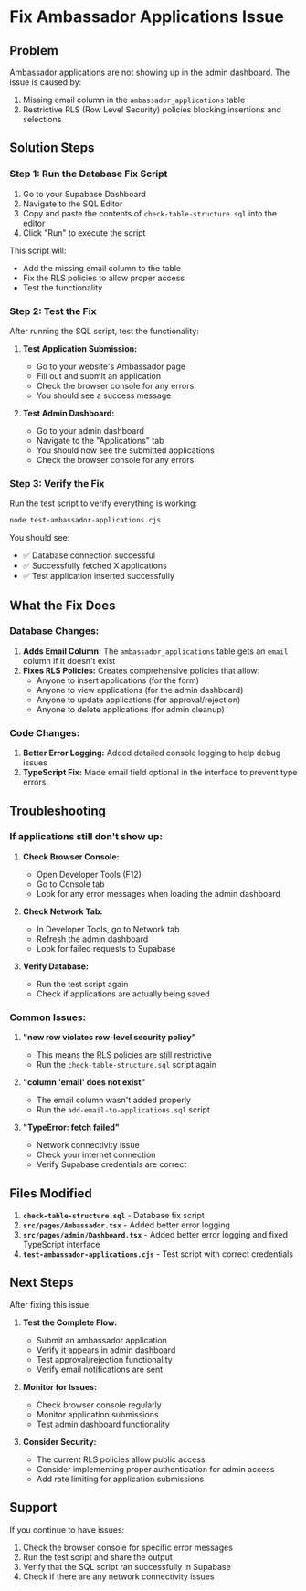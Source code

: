 # Fix Ambassador Applications Issue

## Problem
Ambassador applications are not showing up in the admin dashboard. The issue is caused by:
1. Missing email column in the `ambassador_applications` table
2. Restrictive RLS (Row Level Security) policies blocking insertions and selections

## Solution Steps

### Step 1: Run the Database Fix Script
1. Go to your Supabase Dashboard
2. Navigate to the SQL Editor
3. Copy and paste the contents of `check-table-structure.sql` into the editor
4. Click "Run" to execute the script

This script will:
- Add the missing email column to the table
- Fix the RLS policies to allow proper access
- Test the functionality

### Step 2: Test the Fix
After running the SQL script, test the functionality:

1. **Test Application Submission:**
   - Go to your website's Ambassador page
   - Fill out and submit an application
   - Check the browser console for any errors
   - You should see a success message

2. **Test Admin Dashboard:**
   - Go to your admin dashboard
   - Navigate to the "Applications" tab
   - You should now see the submitted applications
   - Check the browser console for any errors

### Step 3: Verify the Fix
Run the test script to verify everything is working:

```bash
node test-ambassador-applications.cjs
```

You should see:
- ✅ Database connection successful
- ✅ Successfully fetched X applications
- ✅ Test application inserted successfully

## What the Fix Does

### Database Changes:
1. **Adds Email Column:** The `ambassador_applications` table gets an `email` column if it doesn't exist
2. **Fixes RLS Policies:** Creates comprehensive policies that allow:
   - Anyone to insert applications (for the form)
   - Anyone to view applications (for the admin dashboard)
   - Anyone to update applications (for approval/rejection)
   - Anyone to delete applications (for admin cleanup)

### Code Changes:
1. **Better Error Logging:** Added detailed console logging to help debug issues
2. **TypeScript Fix:** Made email field optional in the interface to prevent type errors

## Troubleshooting

### If applications still don't show up:

1. **Check Browser Console:**
   - Open Developer Tools (F12)
   - Go to Console tab
   - Look for any error messages when loading the admin dashboard

2. **Check Network Tab:**
   - In Developer Tools, go to Network tab
   - Refresh the admin dashboard
   - Look for failed requests to Supabase

3. **Verify Database:**
   - Run the test script again
   - Check if applications are actually being saved

### Common Issues:

1. **"new row violates row-level security policy"**
   - This means the RLS policies are still restrictive
   - Run the `check-table-structure.sql` script again

2. **"column 'email' does not exist"**
   - The email column wasn't added properly
   - Run the `add-email-to-applications.sql` script

3. **"TypeError: fetch failed"**
   - Network connectivity issue
   - Check your internet connection
   - Verify Supabase credentials are correct

## Files Modified

1. **`check-table-structure.sql`** - Database fix script
2. **`src/pages/Ambassador.tsx`** - Added better error logging
3. **`src/pages/admin/Dashboard.tsx`** - Added better error logging and fixed TypeScript interface
4. **`test-ambassador-applications.cjs`** - Test script with correct credentials

## Next Steps

After fixing this issue:

1. **Test the Complete Flow:**
   - Submit an ambassador application
   - Verify it appears in admin dashboard
   - Test approval/rejection functionality
   - Verify email notifications are sent

2. **Monitor for Issues:**
   - Check browser console regularly
   - Monitor application submissions
   - Test admin dashboard functionality

3. **Consider Security:**
   - The current RLS policies allow public access
   - Consider implementing proper authentication for admin access
   - Add rate limiting for application submissions

## Support

If you continue to have issues:
1. Check the browser console for specific error messages
2. Run the test script and share the output
3. Verify that the SQL script ran successfully in Supabase
4. Check if there are any network connectivity issues 